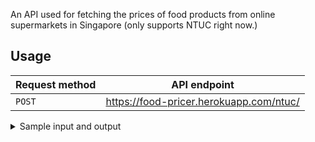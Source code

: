 An API used for fetching the prices of food products from online supermarkets in Singapore (only supports NTUC right now.)

## Usage

Request method | API endpoint
--- | ---                                                 
`POST`| https://food-pricer.herokuapp.com/ntuc/

<details><summary>Sample input and output</summary>
  
#### Input 
```JSON
{
  "query" : "chicken breast"
}
  ```
#### Output (abbreviated for brevity)
```JSON
{
    "Aw's Market Chick Breast Fillet": {
        "link": "https://www.fairprice.com.sg/product/aw-s-market-chick-breast-fillet-300-g-90018535",
        "measurement": "300 G",
        "price": 3.61
    },
    "Aw's Market Chicken Breast Whole": {
        "link": "https://www.fairprice.com.sg/product/aw-s-market-chicken-breast-whole-400-g-90018633",
        "measurement": "400 G",
        "price": 5.0
    },
    "CP Raw Frozen Chicken Breast - Boneless Skin-on": {
        "link": "https://www.fairprice.com.sg/product/13049259",
        "measurement": "1kg",
        "price": 7.5
    },
    "CP Raw Frozen Chicken Breast - Skinless Boneless": {
        "link": "https://www.fairprice.com.sg/product/cp-raw-frozen-chicken-breast-skinless-boneless-1kg-13097998",
        "measurement": "1kg",
        "price": 8.25
    },
    "Chicken Story Fresh Black Pepper Chicken Boneless Breast": {
        "link": "https://www.fairprice.com.sg/product/chicken-story-fresh-black-pepper-chicken-boneless-breast-x-300g-90051017",
        "measurement": "- X 300G",
        "price": 4.5
    },
    "Chicken Story Fresh Chicken Boneless Breast": {
        "link": "https://www.fairprice.com.sg/product/chicken-story-fresh-chicken-boneless-breast-1-kg-90055862",
        "measurement": "1 KG",
        "price": 9.9
    },
}
```
</details>

